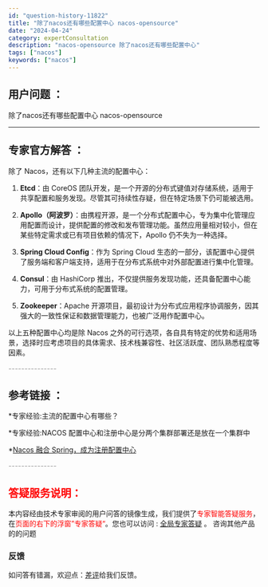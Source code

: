 ```yaml
---
id: "question-history-11822"
title: "除了nacos还有哪些配置中心 nacos-opensource"
date: "2024-04-24"
category: expertConsultation
description: "nacos-opensource 除了nacos还有哪些配置中心"
tags: ["nacos"]
keywords: ["nacos"]
---
```


## 用户问题 ： 
 除了nacos还有哪些配置中心
 nacos-opensource 

---------------
## 专家官方解答 ：

除了 Nacos，还有以下几种主流的配置中心：

1. **Etcd**：由 CoreOS 团队开发，是一个开源的分布式键值对存储系统，适用于共享配置和服务发现。尽管其可持续性存疑，但在特定场景下仍可能被选用。

2. **Apollo（阿波罗）**：由携程开源，是一个分布式配置中心，专为集中化管理应用配置而设计，提供配置的修改和发布管理功能。虽然应用量相对较小，但在某些特定需求或已有项目依赖的情况下，Apollo 仍不失为一种选择。

3. **Spring Cloud Config**：作为 Spring Cloud 生态的一部分，该配置中心提供了服务端和客户端支持，适用于在分布式系统中对外部配置进行集中化管理。

4. **Consul**：由 HashiCorp 推出，不仅提供服务发现功能，还具备配置中心能力，可用于分布式系统的配置管理。

5. **Zookeeper**：Apache 开源项目，最初设计为分布式应用程序协调服务，因其强大的一致性保证和数据管理能力，也被广泛用作配置中心。

以上五种配置中心均是除 Nacos 之外的可行选项，各自具有特定的优势和适用场景，选择时应考虑项目的具体需求、技术栈兼容性、社区活跃度、团队熟悉程度等因素。


<font color="#949494">---------------</font> 


## 参考链接 ：

*专家经验:主流的配置中心有哪些？ 
 
 *专家经验:NACOS 配置中心和注册中心是分两个集群部署还是放在一个集群中 
 
 *[Nacos 融合 Spring，成为注册配置中心](https://nacos.io/docs/latest/ecology/use-nacos-with-spring)


 <font color="#949494">---------------</font> 
 


## <font color="#FF0000">答疑服务说明：</font> 

本内容经由技术专家审阅的用户问答的镜像生成，我们提供了<font color="#FF0000">专家智能答疑服务</font>，在<font color="#FF0000">页面的右下的浮窗”专家答疑“</font>。您也可以访问 : [全局专家答疑](https://opensource.alibaba.com/chatBot) 。 咨询其他产品的的问题

### 反馈
如问答有错漏，欢迎点：[差评](https://ai.nacos.io/user/feedbackByEnhancerGradePOJOID?enhancerGradePOJOId=11829)给我们反馈。
